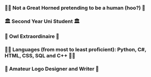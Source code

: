 ### 🧙‍♂️ Not a Great Horned pretending to be a human (hoo?) 🧙‍

### 🏛️ Second Year Uni Student 🏛️

### 🦉 Owl Extraordinaire 🦉

### 👨‍💻 **Languages (from most to least proficient):** Python, C#, HTML, CSS, SQL and C++ 👨‍💻

### 🎨 Amateur Logo Designer and Writer 🎨
